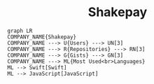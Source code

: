 <h1 align="center">Shakepay</h1>

```mermaid
graph LR
COMPANY_NAME{Shakepay}
COMPANY_NAME ---> U{Users} ---> UN[3]
COMPANY_NAME ---> R{Repositories} ---> RN[3]
COMPANY_NAME ---> G{Gists} ---> GN[3]
COMPANY_NAME ---> ML{Most Used<br>Languages}
ML --> Swift[Swift]
ML --> JavaScript[JavaScript]
```
